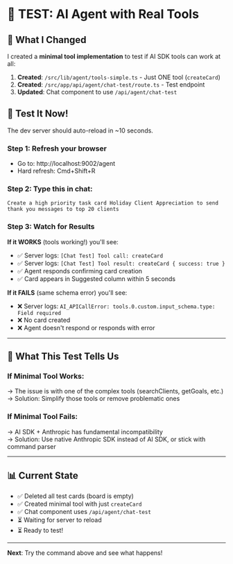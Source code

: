 # 🧪 TEST: AI Agent with Real Tools

## 🎯 What I Changed

I created a **minimal tool implementation** to test if AI SDK tools can work at all:

1. **Created**: `/src/lib/agent/tools-simple.ts` - Just ONE tool (`createCard`)
2. **Created**: `/src/app/api/agent/chat-test/route.ts` - Test endpoint
3. **Updated**: Chat component to use `/api/agent/chat-test`

## 🚀 Test It Now!

The dev server should auto-reload in ~10 seconds.

### Step 1: Refresh your browser
- Go to: http://localhost:9002/agent
- Hard refresh: Cmd+Shift+R

### Step 2: Type this in chat:
```
Create a high priority task card Holiday Client Appreciation to send thank you messages to top 20 clients
```

### Step 3: Watch for Results

**If it WORKS** (tools working!) you'll see:
- ✅ Server logs: `[Chat Test] Tool call: createCard`
- ✅ Server logs: `[Chat Test] Tool result: createCard { success: true }`
- ✅ Agent responds confirming card creation
- ✅ Card appears in Suggested column within 5 seconds

**If it FAILS** (same schema error) you'll see:
- ❌ Server logs: `AI_APICallError: tools.0.custom.input_schema.type: Field required`
- ❌ No card created
- ❌ Agent doesn't respond or responds with error

---

## 🔬 What This Test Tells Us

### If Minimal Tool Works:
→ The issue is with one of the complex tools (searchClients, getGoals, etc.)  
→ Solution: Simplify those tools or remove problematic ones

### If Minimal Tool Fails:
→ AI SDK + Anthropic has fundamental incompatibility  
→ Solution: Use native Anthropic SDK instead of AI SDK, or stick with command parser

---

## 📊 Current State

- ✅ Deleted all test cards (board is empty)
- ✅ Created minimal tool with just `createCard`
- ✅ Chat component uses `/api/agent/chat-test`
- ⏳ Waiting for server to reload
- ⏳ Ready to test!

---

**Next**: Try the command above and see what happens!


